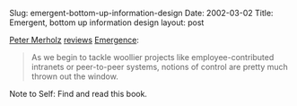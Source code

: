 Slug: emergent-bottom-up-information-design
Date: 2002-03-02
Title: Emergent, bottom up information design
layout: post

<a href="http://peterme.com">Peter Merholz</a> <a href="http://www.newarchitectmag.com/documents/s=2456/new1011741161139/">reviews</a> <a href="http://www.amazon.com/exec/obidos/ASIN/068486875X/qid=1015023583/sr=2-1/ref=sr_2_1/002-9282378-5919226">Emergence</a>:

<blockquote>As we begin to tackle woollier projects like employee-contributed intranets or peer-to-peer systems, notions of control are pretty much thrown out the window.</blockquote>

Note to Self: Find and read this book.
